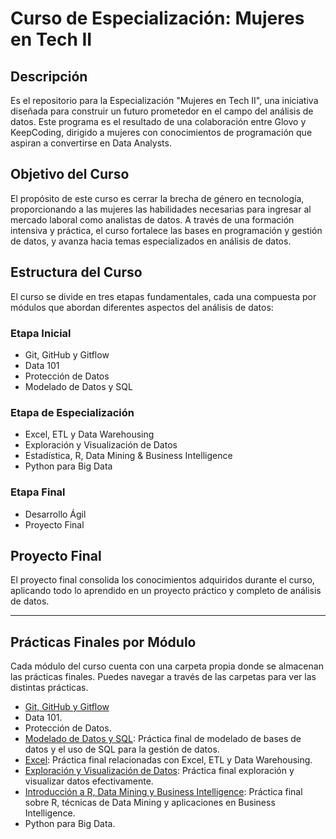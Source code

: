 # Curso de Especialización: Mujeres en Tech II

## Descripción
Es el repositorio para la Especialización "Mujeres en Tech II", una iniciativa diseñada para construir un futuro prometedor en el campo del análisis de datos. Este programa es el resultado de una colaboración entre Glovo y KeepCoding, dirigido a mujeres con conocimientos de programación que aspiran a convertirse en Data Analysts.

## Objetivo del Curso
El propósito de este curso es cerrar la brecha de género en tecnología, proporcionando a las mujeres las habilidades necesarias para ingresar al mercado laboral como analistas de datos. A través de una formación intensiva y práctica, el curso fortalece las bases en programación y gestión de datos, y avanza hacia temas especializados en análisis de datos.

## Estructura del Curso
El curso se divide en tres etapas fundamentales, cada una compuesta por módulos que abordan diferentes aspectos del análisis de datos:

### Etapa Inicial
- Git, GitHub y Gitflow
- Data 101
- Protección de Datos
- Modelado de Datos y SQL

### Etapa de Especialización
- Excel, ETL y Data Warehousing
- Exploración y Visualización de Datos
- Estadística, R, Data Mining & Business Intelligence
- Python para Big Data

### Etapa Final
- Desarrollo Ágil
- Proyecto Final

## Proyecto Final
El proyecto final consolida los conocimientos adquiridos durante el curso, aplicando todo lo aprendido en un proyecto práctico y completo de análisis de datos.

---

## Prácticas Finales por Módulo

Cada módulo del curso cuenta con una carpeta propia donde se almacenan las prácticas finales. Puedes navegar a través de las carpetas para ver las distintas prácticas.

- [Git, GitHub y Gitflow](https://github.com/neiluz/keep-coding-git)
- Data 101.
- Protección de Datos.
- [Modelado de Datos y SQL](https://github.com/neiluz/keepcoding_glovo_bootcamp/tree/main/modelado_sql/practica_modelado): Práctica final de modelado de bases de datos y el uso de SQL para la gestión de datos.
- [Excel](https://github.com/neiluz/keepcoding_glovo_bootcamp/tree/main/excel): Práctica final relacionadas con Excel, ETL y Data Warehousing.
- [Exploración y Visualización de Datos](https://github.com/neiluz/keepcoding_glovo_bootcamp/tree/main/exploracion_Visualizacion_de_datos): Práctica final exploración y visualizar datos efectivamente.
- [Introducción a R, Data Mining y Business Intelligence](https://github.com/neiluz/keepcoding_glovo_bootcamp/tree/main/introduccion_R_data_mining_bi): Práctica final sobre R, técnicas de Data Mining y aplicaciones en Business Intelligence.
- Python para Big Data.
